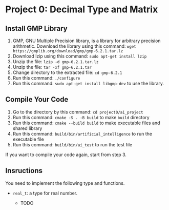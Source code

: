 # Project 0: Decimal Type and Matrix

## Install GMP Library

1. GMP, GNU Multiple Precision library, is a library for arbitrary precision arithmetic. Download the library using this command: `wget https://gmplib.org/download/gmp/gmp-6.2.1.tar.lz`
2. Download lzip using this command: `sudo apt-get install lzip`
3. Unzip the file: `lzip -d gmp-6.2.1.tar.lz`
4. Unzip the file: `tar -xf gmp-6.2.1.tar`
5. Change directory to the extracted file: `cd gmp-6.2.1`
6. Run this command: `./configure`
7. Run this command: `sudo apt-get install libgmp-dev` to use the library.

<!-- sudo apt-get install autoconf automake libtool ? -->

## Compile Your Code

1. Go to the directory by this command: `cd project0/ai_project`
2. Run this command: `cmake -S . -B build` to make `build` directory
3. Run this command: `cmake --build build` to make executable files and shared library
4. Run this command: `build/bin/artificial_intelligence` to run the executable file
5. Run this command: `build/bin/ai_test` to run the test file

If you want to compile your code again, start from step 3.

## Insructions

You need to implement the following type and functions.

+ `real_t`: a type for real number.

    + TODO

